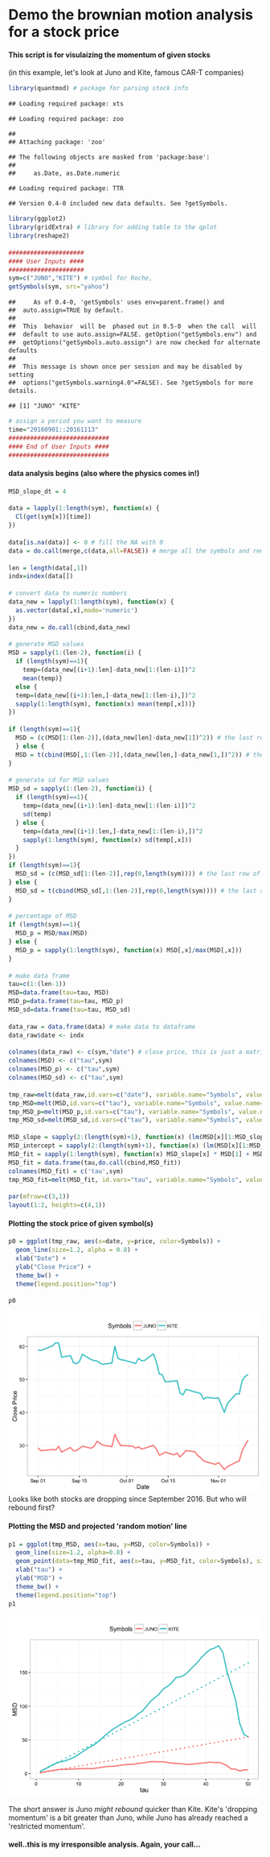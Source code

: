 # Demo the brownian motion analysis for a stock price

#### This script is for visulaizing the momentum of given stocks
(in this example, let's look at Juno and Kite, famous CAR-T companies)

```r
library(quantmod) # package for parsing stock info
```

```
## Loading required package: xts
```

```
## Loading required package: zoo
```

```
## 
## Attaching package: 'zoo'
```

```
## The following objects are masked from 'package:base':
## 
##     as.Date, as.Date.numeric
```

```
## Loading required package: TTR
```

```
## Version 0.4-0 included new data defaults. See ?getSymbols.
```

```r
library(ggplot2) 
library(gridExtra) # library for adding table to the qplot
library(reshape2)

#####################
#### User Inputs ####
#####################
sym=c("JUNO","KITE") # symbol for Roche,
getSymbols(sym, src="yahoo")
```

```
##     As of 0.4-0, 'getSymbols' uses env=parent.frame() and
##  auto.assign=TRUE by default.
## 
##  This  behavior  will be  phased out in 0.5-0  when the call  will
##  default to use auto.assign=FALSE. getOption("getSymbols.env") and 
##  getOptions("getSymbols.auto.assign") are now checked for alternate defaults
## 
##  This message is shown once per session and may be disabled by setting 
##  options("getSymbols.warning4.0"=FALSE). See ?getSymbols for more details.
```

```
## [1] "JUNO" "KITE"
```

```r
# assign a period you want to measure
time="20160901::20161113"
############################
#### End of User Inputs ####
############################
```
#### data analysis begins (also where the physics comes in!)

```r
MSD_slope_dt = 4 

data = lapply(1:length(sym), function(x) {
  Cl(get(sym[x])[time])
})

data[is.na(data)] <- 0 # fill the NA with 0
data = do.call(merge,c(data,all=FALSE)) # merge all the symbols and remove NA rows.  

len = length(data[,1])
indx=index(data[])

# convert data to numeric numbers
data_new = lapply(1:length(sym), function(x) {
  as.vector(data[,x],mode='numeric')
})
data_new = do.call(cbind,data_new)

# generate MSD values
MSD = sapply(1:(len-2), function(i) {
  if (length(sym)==1){
    temp=(data_new[(i+1):len]-data_new[1:(len-i)])^2
    mean(temp)}
  else {
  temp=(data_new[(i+1):len,]-data_new[1:(len-i),])^2
  sapply(1:length(sym), function(x) mean(temp[,x]))}
})

if (length(sym)==1){
  MSD = (c(MSD[1:(len-2)],(data_new[len]-data_new[1])^2)) # the last row of data_new, then transpose
  } else {
  MSD = t(cbind(MSD[,1:(len-2)],(data_new[len,]-data_new[1,])^2)) # the last row of data_new, then transpose
}

# generate sd for MSD values
MSD_sd = sapply(1:(len-2), function(i) {
  if (length(sym)==1){
    temp=(data_new[(i+1):len]-data_new[1:(len-i)])^2
    sd(temp)
  } else {
    temp=(data_new[(i+1):len,]-data_new[1:(len-i),])^2
    sapply(1:length(sym), function(x) sd(temp[,x]))
  }
})
if (length(sym)==1){
  MSD_sd = (c(MSD_sd[1:(len-2)],rep(0,length(sym)))) # the last row of data_new's sd, which is basically 0, then transpose
} else {
  MSD_sd = t(cbind(MSD_sd[,1:(len-2)],rep(0,length(sym)))) # the last row of data_new's sd, which is basically 0, then transpose
}

# percentage of MSD
if (length(sym)==1){
  MSD_p = MSD/max(MSD)
} else {
  MSD_p = sapply(1:length(sym), function(x) MSD[,x]/max(MSD[,x]))
}

# make data frame
tau=c(1:(len-1))
MSD=data.frame(tau=tau, MSD)
MSD_p=data.frame(tau=tau, MSD_p)
MSD_sd=data.frame(tau=tau, MSD_sd)

data_raw = data.frame(data) # make data to dataframe
data_raw$date <- indx

colnames(data_raw) <- c(sym,"date") # close price, this is just a matrix, not a data.frame
colnames(MSD) <- c("tau",sym)
colnames(MSD_p) <- c("tau",sym)
colnames(MSD_sd) <- c("tau",sym)

tmp_raw=melt(data_raw,id.vars=c("date"), variable.name="Symbols", value.name="price")
tmp_MSD=melt(MSD,id.vars=c("tau"), variable.name="Symbols", value.name="MSD")
tmp_MSD_p=melt(MSD_p,id.vars=c("tau"), variable.name="Symbols", value.name="MSD")
tmp_MSD_sd=melt(MSD_sd,id.vars=c("tau"), variable.name="Symbols", value.name="MSD_sd")

MSD_slope = sapply(2:(length(sym)+1), function(x) (lm(MSD[x][1:MSD_slope_dt,] ~ MSD[1][1:MSD_slope_dt,]))$coefficients[2][[1]])
MSD_intercept = sapply(2:(length(sym)+1), function(x) (lm(MSD[x][1:MSD_slope_dt,] ~ MSD[1][1:MSD_slope_dt,]))$coefficients[1][[1]])
MSD_fit = sapply(1:length(sym), function(x) MSD_slope[x] * MSD[1] + MSD_intercept[x])
MSD_fit = data.frame(tau,do.call(cbind,MSD_fit))
colnames(MSD_fit) = c('tau',sym)
tmp_MSD_fit=melt(MSD_fit, id.vars="tau", variable.name="Symbols", value.name='MSD_fit')

par(mfrow=c(3,1)) 
layout(1:2, heights=c(4,1))
```

#### Plotting the stock price of given symbol(s)

```r
p0 = ggplot(tmp_raw, aes(x=date, y=price, color=Symbols)) + 
  geom_line(size=1.2, alpha = 0.8) +
  xlab("Date") + 
  ylab("Close Price") +
  theme_bw() +
  theme(legend.position="top")
  
p0
```

![](Demo_Stock_Momentum_files/figure-html/unnamed-chunk-3-1.png)<!-- -->
Looks like both stocks are dropping since September 2016. 
But who will rebound first?

#### Plotting the MSD and projected 'random motion' line

```r
p1 = ggplot(tmp_MSD, aes(x=tau, y=MSD, color=Symbols)) +
  geom_line(size=1.2, alpha=0.8) +
  geom_point(data=tmp_MSD_fit, aes(x=tau, y=MSD_fit, color=Symbols), size=0.5) +
  xlab("tau") + 
  ylab("MSD") +
  theme_bw() +
  theme(legend.position="top")
p1
```

![](Demo_Stock_Momentum_files/figure-html/unnamed-chunk-4-1.png)<!-- -->

The short answer is Juno _might rebound_ quicker than Kite. Kite's 'dropping momentum' is a bit greater than Juno, while Juno has already reached a 'restricted momentum'.

#### well..this is my irresponsible analysis. Again, your call...
